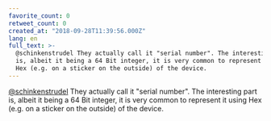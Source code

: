 ```yaml
---
favorite_count: 0
retweet_count: 0
created_at: "2018-09-28T11:39:56.000Z"
lang: en
full_text: >-
  @schinkenstrudel They actually call it "serial number". The interesting part
  is, albeit it being a 64 Bit integer, it is very common to represent it using
  Hex (e.g. on a sticker on the outside) of the device.
---
```


[@schinkenstrudel](https://twitter.com/schinkenstrudel) They actually call it
"serial number". The interesting part is, albeit it being a 64 Bit integer, it
is very common to represent it using Hex (e.g. on a sticker on the outside) of
the device.
